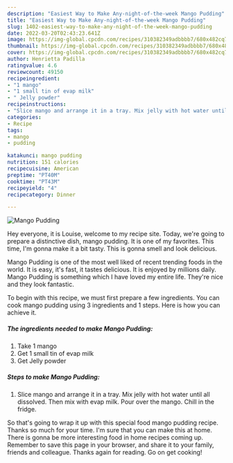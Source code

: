 ```yaml
---
description: "Easiest Way to Make Any-night-of-the-week Mango Pudding"
title: "Easiest Way to Make Any-night-of-the-week Mango Pudding"
slug: 1402-easiest-way-to-make-any-night-of-the-week-mango-pudding
date: 2022-03-20T02:43:23.641Z
image: https://img-global.cpcdn.com/recipes/310382349adbbbb7/680x482cq70/mango-pudding-recipe-main-photo.jpg
thumbnail: https://img-global.cpcdn.com/recipes/310382349adbbbb7/680x482cq70/mango-pudding-recipe-main-photo.jpg
cover: https://img-global.cpcdn.com/recipes/310382349adbbbb7/680x482cq70/mango-pudding-recipe-main-photo.jpg
author: Henrietta Padilla
ratingvalue: 4.6
reviewcount: 49150
recipeingredient:
- "1 mango"
- "1 small tin of evap milk"
- " Jelly powder"
recipeinstructions:
- "Slice mango and arrange it in a tray. Mix jelly with hot water until all dissolved. Then mix with evap milk. Pour over the mango. Chill in the fridge."
categories:
- Recipe
tags:
- mango
- pudding

katakunci: mango pudding 
nutrition: 151 calories
recipecuisine: American
preptime: "PT40M"
cooktime: "PT43M"
recipeyield: "4"
recipecategory: Dinner

---
```



![Mango Pudding](https://img-global.cpcdn.com/recipes/310382349adbbbb7/680x482cq70/mango-pudding-recipe-main-photo.jpg)

Hey everyone, it is Louise, welcome to my recipe site. Today, we're going to prepare a distinctive dish, mango pudding. It is one of my favorites. This time, I'm gonna make it a bit tasty. This is gonna smell and look delicious.

Mango Pudding is one of the most well liked of recent trending foods in the world. It is easy, it's fast, it tastes delicious. It is enjoyed by millions daily. Mango Pudding is something which I have loved my entire life. They're nice and they look fantastic.




To begin with this recipe, we must first prepare a few ingredients. You can cook mango pudding using 3 ingredients and 1 steps. Here is how you can achieve it.

<!--inarticleads1-->

##### The ingredients needed to make Mango Pudding:

1. Take 1 mango
1. Get 1 small tin of evap milk
1. Get  Jelly powder




<!--inarticleads2-->

##### Steps to make Mango Pudding:

1. Slice mango and arrange it in a tray. Mix jelly with hot water until all dissolved. Then mix with evap milk. Pour over the mango. Chill in the fridge.




So that's going to wrap it up with this special food mango pudding recipe. Thanks so much for your time. I'm sure that you can make this at home. There is gonna be more interesting food in home recipes coming up. Remember to save this page in your browser, and share it to your family, friends and colleague. Thanks again for reading. Go on get cooking!
